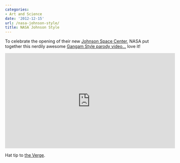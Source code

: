 ```yaml
---
categories:
- Art and Science
date: '2012-12-15'
url: /nasa-johnson-style/
title: NASA Johnson Style
---
```


To celebrate the opening of their new <a href="http://www.nasa.gov/centers/johnson/home/index.html">Johnson Space Center</a>, NASA put together this nerdily awesome <a href="https://www.youtube.com/watch?v=2Sar5WT76kE">Gangam Style parody video...</a> love it!

<iframe width="560" height="315" src="https://www.youtube.com/embed/2Sar5WT76kE?rel=0" frameborder="0" allowfullscreen></iframe>

Hat tip to <a href="http://www.theverge.com/2012/12/14/3768868/nasa-johnson-style-parody-gangnam-style">the Verge</a>.